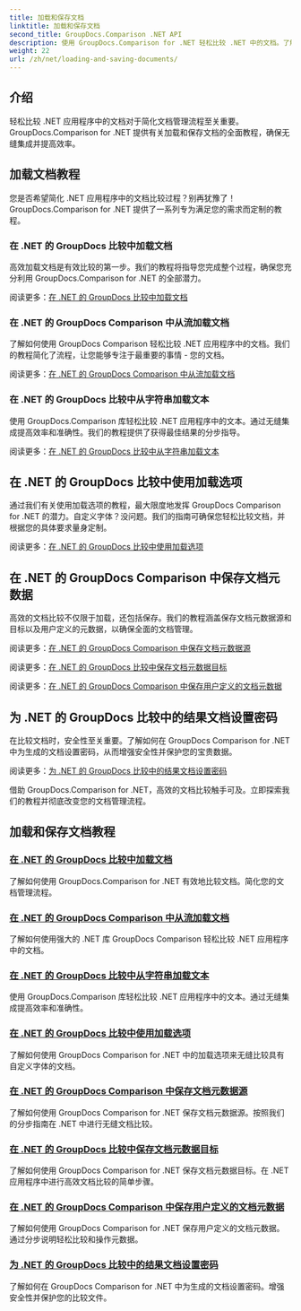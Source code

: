 ```yaml
---
title: 加载和保存文档
linktitle: 加载和保存文档
second_title: GroupDocs.Comparison .NET API
description: 使用 GroupDocs.Comparison for .NET 轻松比较 .NET 中的文档。了解加载、保存和利用加载选项以实现高效的文档管理。
weight: 22
url: /zh/net/loading-and-saving-documents/
---
```

## 介绍

轻松比较 .NET 应用程序中的文档对于简化文档管理流程至关重要。 GroupDocs.Comparison for .NET 提供有关加载和保存文档的全面教程，确保无缝集成并提高效率。

## 加载文档教程

您是否希望简化 .NET 应用程序中的文档比较过程？别再犹豫了！ GroupDocs.Comparison for .NET 提供了一系列专为满足您的需求而定制的教程。

### 在 .NET 的 GroupDocs 比较中加载文档

高效加载文档是有效比较的第一步。我们的教程将指导您完成整个过程，确保您充分利用 GroupDocs.Comparison for .NET 的全部潜力。

阅读更多：[在 .NET 的 GroupDocs 比较中加载文档](./loading-documents/)

### 在 .NET 的 GroupDocs Comparison 中从流加载文档

了解如何使用 GroupDocs Comparison 轻松比较 .NET 应用程序中的文档。我们的教程简化了流程，让您能够专注于最重要的事情 - 您的文档。

阅读更多：[在 .NET 的 GroupDocs Comparison 中从流加载文档](./loading-documents-from-stream/)

### 在 .NET 的 GroupDocs 比较中从字符串加载文本

使用 GroupDocs.Comparison 库轻松比较 .NET 应用程序中的文本。通过无缝集成提高效率和准确性。我们的教程提供了获得最佳结果的分步指导。

阅读更多：[在 .NET 的 GroupDocs 比较中从字符串加载文本](./loading-text-from-string/)

## 在 .NET 的 GroupDocs 比较中使用加载选项

通过我们有关使用加载选项的教程，最大限度地发挥 GroupDocs Comparison for .NET 的潜力。自定义字体？没问题。我们的指南可确保您轻松比较文档，并根据您的具体要求量身定制。

阅读更多：[在 .NET 的 GroupDocs 比较中使用加载选项](./using-load-options/)

## 在 .NET 的 GroupDocs Comparison 中保存文档元数据

高效的文档比较不仅限于加载，还包括保存。我们的教程涵盖保存文档元数据源和目标以及用户定义的元数据，以确保全面的文档管理。

阅读更多：[在 .NET 的 GroupDocs Comparison 中保存文档元数据源](./saving-documents-metadata-source/)

阅读更多：[在 .NET 的 GroupDocs 比较中保存文档元数据目标](./saving-documents-metadata-target/)

阅读更多：[在 .NET 的 GroupDocs Comparison 中保存用户定义的文档元数据](./saving-user-defined-document-metadata/)

## 为 .NET 的 GroupDocs 比较中的结果文档设置密码

在比较文档时，安全性至关重要。了解如何在 GroupDocs Comparison for .NET 中为生成的文档设置密码，从而增强安全性并保护您的宝贵数据。

阅读更多：[为 .NET 的 GroupDocs 比较中的结果文档设置密码](./setting-password-for-resultant-document/)

借助 GroupDocs.Comparison for .NET，高效的文档比较触手可及。立即探索我们的教程并彻底改变您的文档管理流程。
## 加载和保存文档教程
### [在 .NET 的 GroupDocs 比较中加载文档](./loading-documents/)
了解如何使用 GroupDocs.Comparison for .NET 有效地比较文档。简化您的文档管理流程。
### [在 .NET 的 GroupDocs Comparison 中从流加载文档](./loading-documents-from-stream/)
了解如何使用强大的 .NET 库 GroupDocs Comparison 轻松比较 .NET 应用程序中的文档。
### [在 .NET 的 GroupDocs 比较中从字符串加载文本](./loading-text-from-string/)
使用 GroupDocs.Comparison 库轻松比较 .NET 应用程序中的文本。通过无缝集成提高效率和准确性。
### [在 .NET 的 GroupDocs 比较中使用加载选项](./using-load-options/)
了解如何使用 GroupDocs Comparison for .NET 中的加载选项来无缝比较具有自定义字体的文档。
### [在 .NET 的 GroupDocs Comparison 中保存文档元数据源](./saving-documents-metadata-source/)
了解如何使用 GroupDocs Comparison for .NET 保存文档元数据源。按照我们的分步指南在 .NET 中进行无缝文档比较。
### [在 .NET 的 GroupDocs 比较中保存文档元数据目标](./saving-documents-metadata-target/)
了解如何使用 GroupDocs Comparison for .NET 保存文档元数据目标。在 .NET 应用程序中进行高效文档比较的简单步骤。
### [在 .NET 的 GroupDocs Comparison 中保存用户定义的文档元数据](./saving-user-defined-document-metadata/)
了解如何使用 GroupDocs Comparison for .NET 保存用户定义的文档元数据。通过分步说明轻松比较和操作元数据。
### [为 .NET 的 GroupDocs 比较中的结果文档设置密码](./setting-password-for-resultant-document/)
了解如何在 GroupDocs Comparison for .NET 中为生成的文档设置密码。增强安全性并保护您的比较文件。